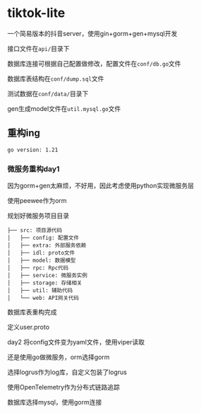 # tiktok-lite

一个简易版本的抖音server，使用gin+gorm+gen+mysql开发

接口文件在`api/`目录下

数据库连接可根据自己配置做修改，配置文件在`conf/db.go`文件

数据库表结构在`conf/dump.sql`文件

测试数据在`conf/data/`目录下

gen生成model文件在`util.mysql.go`文件


## 重构ing
`go version: 1.21`

### 微服务重构day1

因为gorm+gen太麻烦，不好用，因此考虑使用python实现微服务层

使用peewee作为orm

规划好微服务项目目录

    ├── src: 项目源代码
    │   ├── config: 配置文件
    │   ├── extra: 外部服务依赖
    │   ├── idl: proto文件
    │   ├── model: 数据模型
    │   ├── rpc: Rpc代码
    │   ├── service: 微服务实例
    │   ├── storage: 存储相关
    │   ├── util: 辅助代码
    │   └── web: API网关代码

数据库表重构完成

定义user.proto

day2
将config文件变为yaml文件，使用viper读取

还是使用go做微服务，orm选择gorm

选择logrus作为log库，自定义包装了logrus

使用OpenTelemetry作为分布式链路追踪

数据库选择mysql，使用gorm连接
